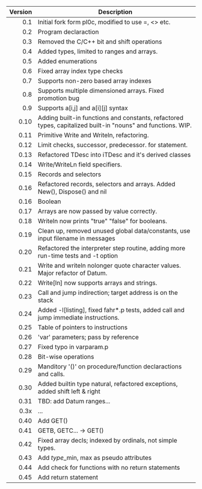 Version | Description
-------: | --------------
  0.1   | Initial fork form pl0c, modified to use =, <> etc.
  0.2   | Program declaraction
  0.3   | Removed the C/C++ bit and shift operations
  0.4   | Added types, limited to ranges and arrays.
  0.5   | Added enumerations
  0.6   | Fixed array index type checks
  0.7   | Supports non-zero based array indexes
  0.8   | Supports multiple dimensioned arrays. Fixed promotion bug
  0.9   | Supports a[i,j] and a[i][j] syntax
 0.10   | Adding built-in functions and constants, refactored types, capitalized built-in "nouns" and functions. WIP.
 0.11   | Primitive Write and Writeln, refactoring.
 0.12   | Limit checks, successor, predecessor. for statement.
 0.13   | Refactored TDesc into iTDesc and it's derived classes
 0.14   | Write/WriteLn field specifiers.
 0.15   | Records and selectors
 0.16   | Refactored records, selectors and arrays. Added New(), Dispose() and nil
 0.16   | Boolean
 0.17	| Arrays are now passed by value correctly.
 0.18	| Writeln now prints "true" "false" for booleans.
 0.19   | Clean up, removed unused global data/constants, use input filename in messages
 0.20	| Refactored the interpreter step routine, adding more run-time tests and -t option
 0.21   | Write and writeln nolonger quote character values. Major refactor of Datum.
 0.22   | Write[ln] now supports arrays and strings.
 0.23   | Call and jump indirection; target address is on the stack
 0.24	| Added -l[listing], fixed fahr*.p tests, added call and jump immediate instructions.
 0.25	| Table of pointers to instructions
 0.26   | 'var' parameters; pass by reference
 0.27	| Fixed typo in varparam.p
 0.28	| Bit-wise operations
 0.29	| Manditory '()' on procedure/function declaractions and calls.
 0.30	| Added builtin type natural, refactored exceptions, added shift left & right
 0.31	| TBD: add Datum ranges...
 0.3x   | ...
 0.40   | Add GET()
 0.41   | GETB, GETC... -> GET()
 0.42   | Fixed array decls; indexed by ordinals, not simple types.
 0.43   | Add *type*_min, max as pseudo attributes
 0.44   | Add check for functions with no return statements
 0.45   | Add return statement


